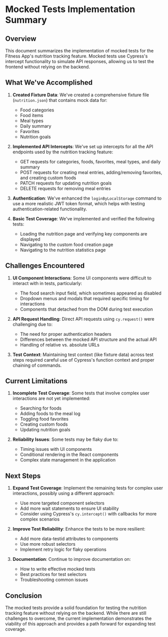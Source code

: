 # Mocked Tests Implementation Summary

## Overview

This document summarizes the implementation of mocked tests for the Fitness App's nutrition tracking feature. Mocked tests use Cypress's intercept functionality to simulate API responses, allowing us to test the frontend without relying on the backend.

## What We've Accomplished

1. **Created Fixture Data**: We've created a comprehensive fixture file (`nutrition.json`) that contains mock data for:
   - Food categories
   - Food items
   - Meal types
   - Daily summary
   - Favorites
   - Nutrition goals

2. **Implemented API Intercepts**: We've set up intercepts for all the API endpoints used by the nutrition tracking feature:
   - GET requests for categories, foods, favorites, meal types, and daily summary
   - POST requests for creating meal entries, adding/removing favorites, and creating custom foods
   - PATCH requests for updating nutrition goals
   - DELETE requests for removing meal entries

3. **Authentication**: We've enhanced the `loginByLocalStorage` command to use a more realistic JWT token format, which helps with testing authentication-related functionality.

4. **Basic Test Coverage**: We've implemented and verified the following tests:
   - Loading the nutrition page and verifying key components are displayed
   - Navigating to the custom food creation page
   - Navigating to the nutrition statistics page

## Challenges Encountered

1. **UI Component Interactions**: Some UI components were difficult to interact with in tests, particularly:
   - The food search input field, which sometimes appeared as disabled
   - Dropdown menus and modals that required specific timing for interactions
   - Components that detached from the DOM during test execution

2. **API Request Handling**: Direct API requests using `cy.request()` were challenging due to:
   - The need for proper authentication headers
   - Differences between the mocked API structure and the actual API
   - Handling of relative vs. absolute URLs

3. **Test Context**: Maintaining test context (like fixture data) across test steps required careful use of Cypress's function context and proper chaining of commands.

## Current Limitations

1. **Incomplete Test Coverage**: Some tests that involve complex user interactions are not yet implemented:
   - Searching for foods
   - Adding foods to the meal log
   - Toggling food favorites
   - Creating custom foods
   - Updating nutrition goals

2. **Reliability Issues**: Some tests may be flaky due to:
   - Timing issues with UI components
   - Conditional rendering in the React components
   - Complex state management in the application

## Next Steps

1. **Expand Test Coverage**: Implement the remaining tests for complex user interactions, possibly using a different approach:
   - Use more targeted component selectors
   - Add more wait statements to ensure UI stability
   - Consider using Cypress's `cy.intercept()` with callbacks for more complex scenarios

2. **Improve Test Reliability**: Enhance the tests to be more resilient:
   - Add more data-testid attributes to components
   - Use more robust selectors
   - Implement retry logic for flaky operations

3. **Documentation**: Continue to improve documentation on:
   - How to write effective mocked tests
   - Best practices for test selectors
   - Troubleshooting common issues

## Conclusion

The mocked tests provide a solid foundation for testing the nutrition tracking feature without relying on the backend. While there are still challenges to overcome, the current implementation demonstrates the viability of this approach and provides a path forward for expanding test coverage. 